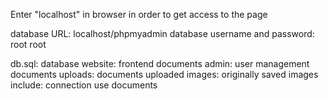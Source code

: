Enter "localhost" in browser in order to get access to the page

database URL: localhost/phpmyadmin
database username and password: root   root

db.sql: database
website: frontend documents
admin: user management documents
uploads: documents uploaded
images: originally saved images
include: connection use documents
